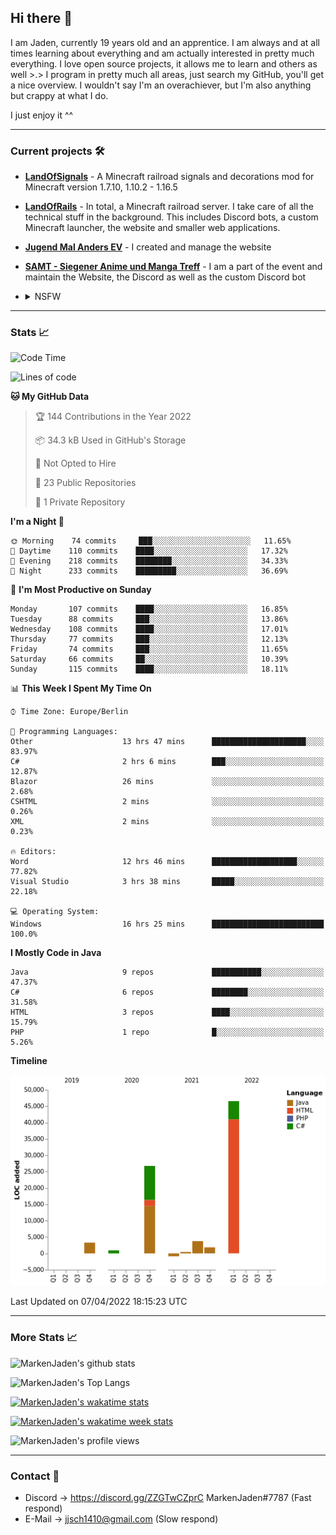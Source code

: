 ## Hi there 👋
I am Jaden, currently 19 years old and an apprentice. I am always and at all times learning about everything and am actually interested in pretty much everything. I love open source projects, it allows me to learn and others as well >.>
I program in pretty much all areas, just search my GitHub, you'll get a nice overview.
I wouldn't say I'm an overachiever, but I'm also anything but crappy at what I do.

I just enjoy it ^^

---

### Current projects 🛠

* [**LandOfSignals**](https://github.com/LandOfRails/LandOfSignals) - A Minecraft railroad signals and decorations mod for Minecraft version 1.7.10, 1.10.2 - 1.16.5
* [**LandOfRails**](https://github.com/LandOfRails) - In total, a Minecraft railroad server. I take care of all the technical stuff in the background. This includes Discord bots, a custom Minecraft launcher, the website and smaller web applications.
* [**Jugend Mal Anders EV**](https://jugendmalanders.de/) - I created and manage the website
* [**SAMT - Siegener Anime und Manga Treff**](https://github.com/Siegener-Anime-und-Manga-Treff-SAMT) - I am a part of the event and maintain the Website, the Discord as well as the custom Discord bot
* <details> 
  <summary>NSFW</summary>
  
  [**Nekos**](https://github.com/MarkenJaden/Nekos) - Website providing you with random lewd neko pics
  
</details>

---

### Stats 📈

<!--START_SECTION:waka-->
![Code Time](http://img.shields.io/badge/Code%20Time-709%20hrs%2019%20mins-blue)

![Lines of code](https://img.shields.io/badge/From%20Hello%20World%20I%27ve%20Written-83%20Thousand%20lines%20of%20code-blue)

**🐱 My GitHub Data** 

> 🏆 144 Contributions in the Year 2022
 > 
> 📦 34.3 kB Used in GitHub's Storage 
 > 
> 🚫 Not Opted to Hire
 > 
> 📜 23 Public Repositories 
 > 
> 🔑 1 Private Repository 
 > 
**I'm a Night 🦉** 

```text
🌞 Morning    74 commits     ███░░░░░░░░░░░░░░░░░░░░░░   11.65% 
🌆 Daytime    110 commits    ████░░░░░░░░░░░░░░░░░░░░░   17.32% 
🌃 Evening    218 commits    ████████░░░░░░░░░░░░░░░░░   34.33% 
🌙 Night      233 commits    █████████░░░░░░░░░░░░░░░░   36.69%

```
📅 **I'm Most Productive on Sunday** 

```text
Monday       107 commits    ████░░░░░░░░░░░░░░░░░░░░░   16.85% 
Tuesday      88 commits     ███░░░░░░░░░░░░░░░░░░░░░░   13.86% 
Wednesday    108 commits    ████░░░░░░░░░░░░░░░░░░░░░   17.01% 
Thursday     77 commits     ███░░░░░░░░░░░░░░░░░░░░░░   12.13% 
Friday       74 commits     ███░░░░░░░░░░░░░░░░░░░░░░   11.65% 
Saturday     66 commits     ██░░░░░░░░░░░░░░░░░░░░░░░   10.39% 
Sunday       115 commits    ████░░░░░░░░░░░░░░░░░░░░░   18.11%

```


📊 **This Week I Spent My Time On** 

```text
⌚︎ Time Zone: Europe/Berlin

💬 Programming Languages: 
Other                    13 hrs 47 mins      █████████████████████░░░░   83.97% 
C#                       2 hrs 6 mins        ███░░░░░░░░░░░░░░░░░░░░░░   12.87% 
Blazor                   26 mins             ░░░░░░░░░░░░░░░░░░░░░░░░░   2.68% 
CSHTML                   2 mins              ░░░░░░░░░░░░░░░░░░░░░░░░░   0.26% 
XML                      2 mins              ░░░░░░░░░░░░░░░░░░░░░░░░░   0.23%

🔥 Editors: 
Word                     12 hrs 46 mins      ███████████████████░░░░░░   77.82% 
Visual Studio            3 hrs 38 mins       █████░░░░░░░░░░░░░░░░░░░░   22.18%

💻 Operating System: 
Windows                  16 hrs 25 mins      █████████████████████████   100.0%

```

**I Mostly Code in Java** 

```text
Java                     9 repos             ███████████░░░░░░░░░░░░░░   47.37% 
C#                       6 repos             ████████░░░░░░░░░░░░░░░░░   31.58% 
HTML                     3 repos             ████░░░░░░░░░░░░░░░░░░░░░   15.79% 
PHP                      1 repo              █░░░░░░░░░░░░░░░░░░░░░░░░   5.26%

```


**Timeline**

![Chart not found](https://raw.githubusercontent.com/MarkenJaden/MarkenJaden/main/charts/bar_graph.png) 


 Last Updated on 07/04/2022 18:15:23 UTC
<!--END_SECTION:waka-->

---

### More Stats 📈

![MarkenJaden's github stats](https://github-readme-stats.vercel.app/api?username=MarkenJaden&count_private=true&show_icons=true&theme=radical)

![MarkenJaden's Top Langs](https://github-readme-stats.vercel.app/api/top-langs/?username=MarkenJaden&theme=radical)

[![MarkenJaden's wakatime stats](https://github-readme-stats.vercel.app/api/wakatime?username=MarkenJaden&theme=radical)](https://wakatime.com/@17f322c9-222a-48b4-9e15-983c41f7aed4)

[![MarkenJaden's wakatime week stats](https://wakatime.com/badge/user/17f322c9-222a-48b4-9e15-983c41f7aed4.svg)](https://wakatime.com/@17f322c9-222a-48b4-9e15-983c41f7aed4)

<!--[![MarkenJaden's Codewars stats](https://www.codewars.com/users/MarkenJaden/badges/large)](https://www.codewars.com/users/MarkenJaden)-->

![MarkenJaden's profile views](https://komarev.com/ghpvc/?username=MarkenJaden)

---

### Contact 💌

* Discord -> https://discord.gg/ZZGTwCZprC MarkenJaden#7787 (Fast respond)
* E-Mail -> jjsch1410@gmail.com (Slow respond)



<!--
**MarkenJaden/MarkenJaden** is a ✨ _special_ ✨ repository because its `README.md` (this file) appears on your GitHub profile.

Here are some ideas to get you started:

- 🔭 I’m currently working on ...
- 🌱 I’m currently learning ...
- 👯 I’m looking to collaborate on ...
- 🤔 I’m looking for help with ...
- 💬 Ask me about ...
- 📫 How to reach me: ...
- 😄 Pronouns: ...
- ⚡ Fun fact: ...
-->
